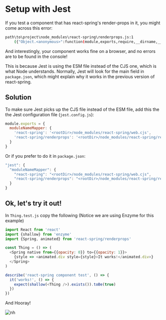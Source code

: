 # Setup with Jest

If you test a component that has react-spring's render-props in it, you might come across this error:

```bash
path\to\project\node_modules\react-spring\renderprops.js:1
    ({"Object.<anonymous>":function(module,exports,require,__dirname,__filename,global,jest){import _objectWithoutPropertiesLoose from '@babel/runtime/helpers/esm/objectWithoutPropertiesLoose';
```

And interestingly, your component works fine on a browser, and no errors are to be found in the console!

This is because Jest is using the ESM file instead of the CJS one, which is what Node understands. Normally, Jest will look for the main field in `package.json`, which might explain why it works in the previous version of react-spring.

## Solution

To make sure Jest picks up the CJS file instead of the ESM file, add this the the Jest configuration file (`jest.config.js`):

```js
module.exports = {
  moduleNameMapper: {
    'react-spring': '<rootDir>/node_modules/react-spring/web.cjs',
    'react-spring/renderprops': '<rootDir>/node_modules/react-spring/renderprops.cjs'
  }
}
```

Or if you prefer to do it in `package.json`:

```js
"jest": {
  "moduleNameMapper": {
    "react-spring": "<rootDir>/node_modules/react-spring/web.cjs",
    "react-spring/renderprops": "<rootDir>/node_modules/react-spring/renderprops.cjs"
  }
}
```

## Ok, let's try it out!

In `Thing.test.js` copy the following (Notice we are using Enzyme for this example)

```js
import React from 'react'
import {shallow} from 'enzyme'
import {Spring, animated} from 'react-spring/renderprops'

const Thing = () => (
  <Spring native from={{opacity: 0}} to={{opacity: 1}}>
    {style => <animated.div style={style}>It works!</animated.div>}
  </Spring>
)

describe('react-spring component test', () => {
  it('works!', () => {
    expect(shallow(<Thing />).exists()).toBe(true)
  })
})
```

And Hooray!

![nh](https://user-images.githubusercontent.com/43169879/53028522-f005e880-345e-11e9-9b91-c9d6610c146e.png)
